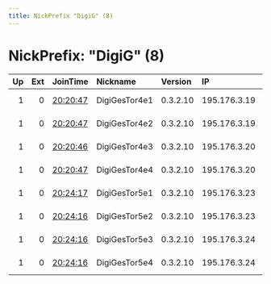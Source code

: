 ```yaml
---
title: NickPrefix "DigiG" (8)
---
```


# NickPrefix: "DigiG" (8)

|   Up |   Ext | JoinTime                                                                                            | Nickname      | Version   | IP           | AS     | CC   |   ORp |   Dirp | OS    | Contact                             |   eFamMembers |
|-----:|------:|:----------------------------------------------------------------------------------------------------|:--------------|:----------|:-------------|:-------|:-----|------:|-------:|:------|:------------------------------------|--------------:|
|    1 |     0 | [20:20:47](https://metrics.torproject.org/rs.html#details/B5CED6834BEE8E38D2C62F00CCB6715F0440DA21) | DigiGesTor4e1 | 0.3.2.10  | 195.176.3.19 | SWITCH | ch   |   443 |     80 | Linux | https://www.digitale-gesellschaft.c |            15 |
|    1 |     0 | [20:20:47](https://metrics.torproject.org/rs.html#details/BF1B662D1DA4E55F700C130AC58574B47FB7EB8E) | DigiGesTor4e2 | 0.3.2.10  | 195.176.3.19 | SWITCH | ch   |  8443 |   8080 | Linux | https://www.digitale-gesellschaft.c |            15 |
|    1 |     0 | [20:20:46](https://metrics.torproject.org/rs.html#details/0D2DE242ADA0ED77325E3AEE3A9D8C5CD07C2CF3) | DigiGesTor4e3 | 0.3.2.10  | 195.176.3.20 | SWITCH | ch   |   443 |     80 | Linux | https://www.digitale-gesellschaft.c |            15 |
|    1 |     0 | [20:20:47](https://metrics.torproject.org/rs.html#details/08CE3DBFDAA27DB6C044A677AF68D7235C2AFC85) | DigiGesTor4e4 | 0.3.2.10  | 195.176.3.20 | SWITCH | ch   |  8443 |   8080 | Linux | https://www.digitale-gesellschaft.c |            15 |
|    1 |     0 | [20:24:17](https://metrics.torproject.org/rs.html#details/BCF55F865EE6EF17E25EFEAF851BC429F190B85D) | DigiGesTor5e1 | 0.3.2.10  | 195.176.3.23 | SWITCH | ch   |   443 |     80 | Linux | https://www.digitale-gesellschaft.c |            15 |
|    1 |     0 | [20:24:16](https://metrics.torproject.org/rs.html#details/9C61FC0A01401EDF71C4048665E53968E81351FC) | DigiGesTor5e2 | 0.3.2.10  | 195.176.3.23 | SWITCH | ch   |  8443 |   8080 | Linux | https://www.digitale-gesellschaft.c |            15 |
|    1 |     0 | [20:24:16](https://metrics.torproject.org/rs.html#details/E006EA04C696BBD6E35407538131305FF3CB8C16) | DigiGesTor5e3 | 0.3.2.10  | 195.176.3.24 | SWITCH | ch   |   443 |     80 | Linux | https://www.digitale-gesellschaft.c |            15 |
|    1 |     0 | [20:24:16](https://metrics.torproject.org/rs.html#details/8C25BA134D579B8AAF420E01215EB2CF06AAE907) | DigiGesTor5e4 | 0.3.2.10  | 195.176.3.24 | SWITCH | ch   |  8443 |   8080 | Linux | https://www.digitale-gesellschaft.c |            15 |

